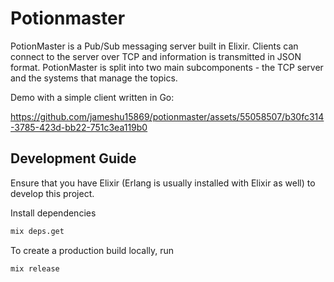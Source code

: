 # Potionmaster

PotionMaster is a Pub/Sub messaging server built in Elixir. Clients can connect to the server over TCP and information is transmitted in JSON format. PotionMaster is split into two main subcomponents - the TCP server and the systems that manage the topics. 

Demo with a simple client written in Go:

https://github.com/jameshu15869/potionmaster/assets/55058507/b30fc314-3785-423d-bb22-751c3ea119b0

## Development Guide
Ensure that you have Elixir (Erlang is usually installed with Elixir as well) to develop this project. 

Install dependencies

```bash
mix deps.get
```

To create a production build locally, run
```bash
mix release
```

